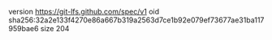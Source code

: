 version https://git-lfs.github.com/spec/v1
oid sha256:32a2e133f4270e86a667b319a2563d7ce1b92e079ef73677ae31ba117959bae6
size 204
